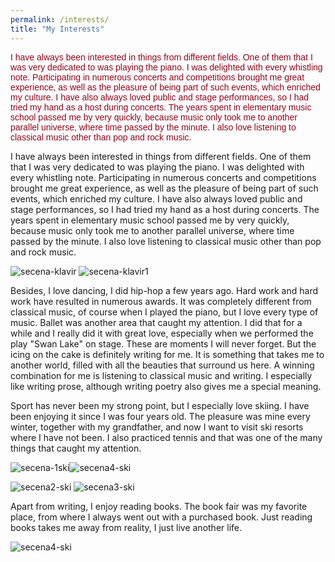 ```yaml
---
permalink: /interests/
title: "My Interests"
---
```



<!DOCTYPE html>
<html lang="en">
<head>
    <meta charset="UTF-8">
    <title>Title</title>
</head>
<body>
    <p style="font-family: 'abel', 'Arial', serif; color: #8e0519">
        I have always been interested in things from different fields. 
        One of them that I was very dedicated to was playing the piano. 
        I was delighted with every whistling note. Participating in numerous 
        concerts and competitions brought me great experience, as well as the 
        pleasure of being part of such events, which enriched my culture. 
        I have also always loved public and stage performances, 
        so I had tried my hand as a host during concerts. 
        The years spent in elementary music school passed me by very quickly, 
        because music only took me to another parallel universe, where time passed by the minute. 
        I also love listening to classical music other than pop and rock music.
    </p>
</body>
</html>


I have always been interested in things from different fields. One of them that I was very dedicated to was playing the piano. I was delighted with every whistling note. Participating in numerous concerts and competitions brought me great experience, as well as the pleasure of being part of such events, which enriched my culture. I have also always loved public and stage performances, so I had tried my hand as a host during concerts. The years spent in elementary music school passed me by very quickly, because music only took me to another parallel universe, where time passed by the minute. I also love listening to classical music other than pop and rock music. 

![secena-klavir](https://user-images.githubusercontent.com/61246403/123681194-cee10e00-d849-11eb-8239-48facd1ba3bb.JPG)
![secena-klavir1](https://user-images.githubusercontent.com/61246403/123681201-d0aad180-d849-11eb-980a-85e107f4a1d6.JPG)




Besides, I love dancing, I did hip-hop a few years ago. Hard work and hard work have resulted in numerous awards. It was completely different from classical music, of course when I played the piano, but I love every type of music. Ballet was another area that caught my attention. I did that for a while and I really did it with great love, especially when we performed the play "Swan Lake" on stage. These are moments I will never forget. But the icing on the cake is definitely writing for me. It is something that takes me to another world, filled with all the beauties that surround us here. A winning combination for me is listening to classical music and writing. I especially like writing prose, although writing poetry also gives me a special meaning.

Sport has never been my strong point, but I especially love skiing. I have been enjoying it since I was four years old. The pleasure was mine every winter, together with my grandfather, and now I want to visit ski resorts where I have not been. I also practiced tennis and that was one of the many things that caught my attention.

![secena-1ski](https://user-images.githubusercontent.com/61246403/123683112-1e283e00-d84c-11eb-843d-c84351aa653e.JPEG)![secena4-ski](https://user-images.githubusercontent.com/61246403/123683650-c1795300-d84c-11eb-9aa7-19b039d3bbea.PNG)

![secena2-ski](https://user-images.githubusercontent.com/61246403/123683180-3435fe80-d84c-11eb-8793-f7a6d918291c.JPEG)
![secena3-ski](https://user-images.githubusercontent.com/61246403/123683406-72332280-d84c-11eb-8ec9-98a3fd27b4c9.JPEG)



Apart from writing, I enjoy reading books. The book fair was my favorite place, from where I always went out with a purchased book. Just reading books takes me away from reality, I just live another life.


![secena4-ski](https://user-images.githubusercontent.com/61246403/123683614-b6bebe00-d84c-11eb-98ba-31fd119b70df.JPEG)

